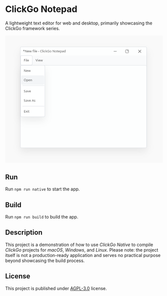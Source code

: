# ClickGo Notepad
A lightweight text editor for web and desktop, primarily showcasing the ClickGo framework series.

<p align="center"><img src="doc/form.png" alt="ClickGo Notpad"></p>

## Run

Run `npm run native` to start the app.

## Build

Run `npm run build` to build the app.

## Description
This project is a demonstration of how to use *ClickGo Native* to compile *ClickGo* projects for *macOS*, *Windows*, and *Linux*. Please note: the project itself is not a production-ready application and serves no practical purpose beyond showcasing the build process.

## License
This project is published under [AGPL-3.0](./LICENSE) license.
